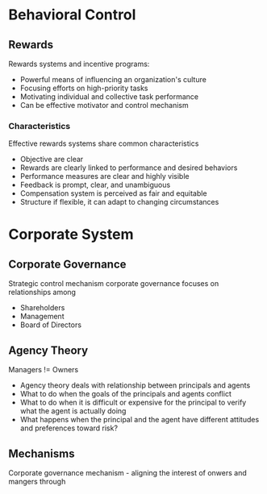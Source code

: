 # Behavioral Control
## Rewards
Rewards systems and incentive programs:
- Powerful means of influencing an organization's culture
- Focusing efforts on high-priority tasks
- Motivating individual and collective task performance
- Can be effective motivator and control mechanism
### Characteristics
Effective rewards systems share common characteristics
- Objective are clear
- Rewards are clearly linked to performance and desired behaviors
- Performance measures are clear and highly visible
- Feedback is prompt, clear, and unambiguous
- Compensation system is perceived as fair and equitable
- Structure if flexible, it can adapt to changing circumstances
# Corporate System
## Corporate Governance
Strategic control mechanism corporate governance focuses on relationships among
- Shareholders
- Management
- Board of Directors
## Agency Theory
Managers != Owners
- Agency theory deals with relationship between principals and agents
- What to do when the goals of the principals and agents conflict
- What to do when it is difficult or expensive for the principal to verify what the agent is actually doing
- What happens when the principal and the agent have different attitudes and preferences toward risk?
## Mechanisms
Corporate governance mechanism - aligning the interest of onwers and mangers through
